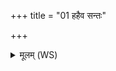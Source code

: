 +++
title = "01 हहैव सन्तः"

+++
<details><summary>मूलम् (WS)</summary>

हहैव सन्तः प्रति दद्म एनज्जीवा जीवेभ्यो नि हराम एनत् ।  
अपमित्य धान्यं यज्जघसाग्निर्मा तस्मादनृणं कृणोतु ॥ १ ॥
</details>